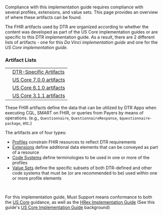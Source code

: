 <link rel="stylesheet" type="text/css" href="formatting.css" />

Compliance with this implementation guide requires compliance with several profiles, extensions, and value sets.  This page provides an overview of where these artifacts can be found.

The FHIR artifacts used by DTR are organized according to whether the content was developed as part of the US Core implementation guides or are specific to this DTR implementation guide.  As a result, there are 2 different lists of artifacts - one for this *Da Vinci implementation guide* and one for the *US Core implementation guide*.

### Artifact Lists
<table style="border: none;">
  <tr>
    <td style="border: none;"/><td style="border: none;"><a href="artifacts.html">DTR-Specific Artifacts</a></td>
  </tr>
  <tr>
    <td style="border: none;"/><td style="border: none;"><a href="{{site.data.fhir.ver.uscore7}}">US Core 7.0.0 artifacts</a></td>
  </tr>
  <tr>
    <td style="border: none;"/><td style="border: none;"><a href="{{site.data.fhir.ver.uscore6}}">US Core 6.1.0 artifacts</a></td>
  </tr>
  <tr>
    <td style="border: none;"/><td style="border: none;"><a href="{{site.data.fhir.ver.uscore3}}">US Core 3.1.1 artifacts</a></td>
  </tr>
</table>

These FHIR artifacts define the data that can be utilized by DTR Apps when executing CQL, SMART on FHIR, or queries from Payers by means of operations.  (e.g., `Questionnaire`, `QuestionnaireResponse`, `$questionnaire-package`, etc.)

<div markdown="1" class="pbox">
The artifacts are of four types:

* [Profiles]({{site.data.fhir.path}}profiling.html) constrain FHIR resources to reflect DTR requirements
* [Extensions]({{site.data.fhir.path}}extensibility.html) define additional data elements that can be conveyed as part of a resource
* [Code Systems]({{site.data.fhir.path}}codesystem.html) define terminologies to be used in one or more of the profiles
* [Value Sets]({{site.data.fhir.path}}valueset.html) define the specific subsets of both DTR-defined and other code systems that must be (or are recommended to be) used within one or more profile elements
</div>
<br>

For this implementation guide, Must Support means conformance to both the [US Core]({{site.data.fhir.ver.uscore3}}) guidance, as well as the [HRex Implementation Guide](http://build.fhir.org/ig/HL7/davinci-ehrx/) (See this guide's [US Core Implementation Guide](background.html#us-core-implementation-guide) background)